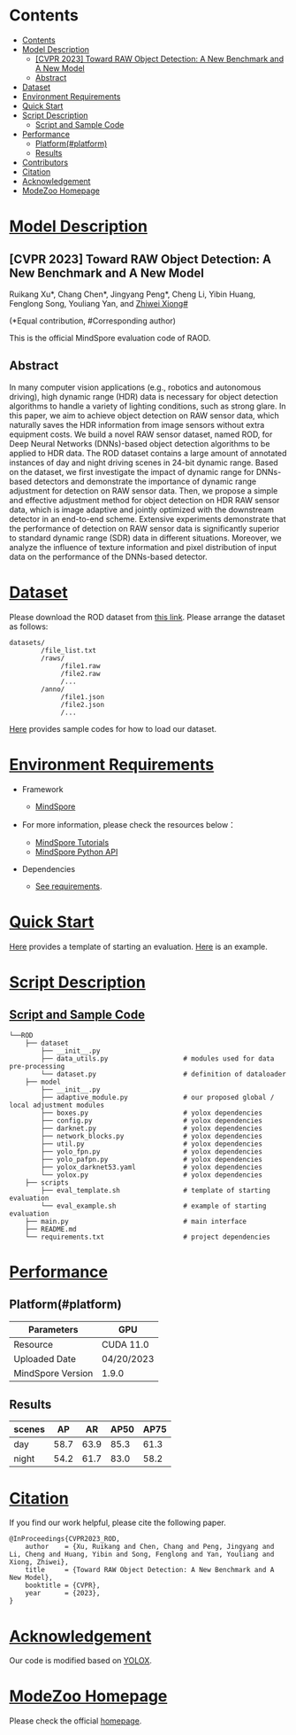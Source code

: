 # Contents

- [Contents](#contents)
- [Model Description](#model-description)
    - [\[CVPR 2023\] Toward RAW Object Detection: A New Benchmark and A New Model](#cvpr-2023-toward-raw-object-detection-a-new-benchmark-and-a-new-model)
    - [Abstract](#abstract)
- [Dataset](#dataset)
- [Environment Requirements](#environment-requirements)
- [Quick Start](#quick-start)
- [Script Description](#script-description)
    - [Script and Sample Code](#script-and-sample-code)
- [Performance](#performance)
    - [Platform(#platform)](#platformplatform)
    - [Results](#results)
- [Contributors](#contributors)
- [Citation](#citation)
- [Acknowledgement](#acknowledgement)
- [ModeZoo Homepage](#modezoo-homepage)

# [Model Description](#model-description)

## [CVPR 2023] Toward RAW Object Detection: A New Benchmark and A New Model

Ruikang Xu*, Chang Chen*, Jingyang Peng*, Cheng Li, Yibin Huang, Fenglong Song, Youliang Yan, and [Zhiwei Xiong#](http://staff.ustc.edu.cn/~zwxiong)

(*Equal contribution, #Corresponding author)

This is the official MindSpore evaluation code of RAOD.

## Abstract

In many computer vision applications (e.g., robotics and
autonomous driving), high dynamic range (HDR) data is
necessary for object detection algorithms to handle a variety of lighting conditions, such as strong glare. In this paper, we aim to achieve object detection on RAW sensor data, which naturally saves the HDR information from image sensors without extra equipment costs. We build a novel RAW sensor dataset, named ROD, for Deep Neural Networks (DNNs)-based object detection algorithms to be applied to HDR data. The ROD dataset contains a large amount of annotated instances of day and night driving scenes in 24-bit dynamic range. Based on the dataset, we first investigate the impact of dynamic range for DNNs-based detectors and demonstrate the importance of dynamic range adjustment for detection on RAW sensor data. Then, we propose a simple and effective adjustment method for object detection on HDR RAW sensor data, which is image adaptive and jointly optimized with the downstream detector in an end-to-end scheme. Extensive experiments demonstrate that the performance of detection on RAW sensor data is significantly superior to standard dynamic range (SDR) data in different situations. Moreover, we analyze the influence of texture information and pixel distribution of input data on the performance of the DNNs-based detector.

# [Dataset](#dataset)

Please download the ROD dataset from [this link](https://openi.pcl.ac.cn/innovation_contest/innov202305091731448/datasets?lang=en-US). Please arrange the dataset as follows:

```text
datasets/
        /file_list.txt
        /raws/
             /file1.raw
             /file2.raw
             /...
        /anno/
             /file1.json
             /file2.json
             /...
```

[Here](https://openi.pcl.ac.cn/innovation_contest/innov202305091731448) provides sample codes for how to load our dataset.

# [Environment Requirements](#environment-requirements)

- Framework
    - [MindSpore](https://www.mindspore.cn/install/en)
- For more information, please check the resources below：
    - [MindSpore Tutorials](https://www.mindspore.cn/tutorials/en/master/index.html)
    - [MindSpore Python API](https://www.mindspore.cn/docs/en/master/index.html)

- Dependencies
    - [See requirements](./requirements.txt).

# [Quick Start](#quick-start)

[Here](./scripts/eval_template.sh) provides a template of starting an evaluation. [Here](./scripts/eval_example.sh) is an example.

# [Script Description](#script-description)

## [Script and Sample Code](#script-and-sample-code)

```text
└──ROD
    ├── dataset
        ├── __init__.py
        ├── data_utils.py                   # modules used for data pre-processing
        └── dataset.py                      # definition of dataloader
    ├── model
        ├── __init__.py
        ├── adaptive_module.py              # our proposed global / local adjustment modules
        ├── boxes.py                        # yolox dependencies
        ├── config.py                       # yolox dependencies
        ├── darknet.py                      # yolox dependencies
        ├── network_blocks.py               # yolox dependencies
        ├── util.py                         # yolox dependencies
        ├── yolo_fpn.py                     # yolox dependencies
        ├── yolo_pafpn.py                   # yolox dependencies
        ├── yolox_darknet53.yaml            # yolox dependencies
        └── yolox.py                        # yolox dependencies
    ├── scripts
        ├── eval_template.sh                # template of starting evaluation
        └── eval_example.sh                 # example of starting evaluation
    ├── main.py                             # main interface
    ├── README.md
    └── requirements.txt                    # project dependencies
```

# [Performance](#performance)

## Platform(#platform)

| Parameters          | GPU                         |
| ------------------- | --------------------------- |
| Resource            | CUDA 11.0                   |
| Uploaded Date       | 04/20/2023                  |
| MindSpore Version   | 1.9.0                       |

## Results

| scenes | AP   | AR   | AP50 | AP75 |
| ------ | ---- | ---- | ---- | ---- |
| day    | 58.7 | 63.9 | 85.3 | 61.3 |
| night  | 54.2 | 61.7 | 83.0 | 58.2 |

# [Citation](#citation)

If you find our work helpful, please cite the following paper.

```text
@InProceedings{CVPR2023_ROD,
    author    = {Xu, Ruikang and Chen, Chang and Peng, Jingyang and Li, Cheng and Huang, Yibin and Song, Fenglong and Yan, Youliang and Xiong, Zhiwei},
    title     = {Toward RAW Object Detection: A New Benchmark and A New Model},
    booktitle = {CVPR},
    year      = {2023},
}
```

# [Acknowledgement](#acknowledgement)

Our code is modified based on [YOLOX](https://github.com/Megvii-BaseDetection/YOLOX).

# [ModeZoo Homepage](#modelzoo)

Please check the official [homepage](https://gitee.com/mindspore/models).
